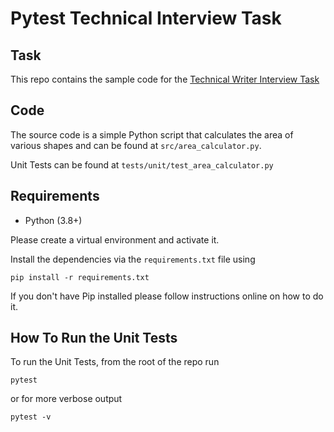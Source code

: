 # Pytest Technical Interview Task

## Task

This repo contains the sample code for the [Technical Writer Interview Task](https://docs.google.com/document/d/10WtbnP1wnC_iWrqeu4Mitn5u9zljhmwhB7OH_ir4esw/edit?usp=sharing)

## Code
The source code is a simple Python script that calculates the area of various shapes and can be found at `src/area_calculator.py`. 

Unit Tests can be found at `tests/unit/test_area_calculator.py`

## Requirements
* Python (3.8+)

Please create a virtual environment and activate it.

Install the dependencies via the `requirements.txt` file using 
```commandline
pip install -r requirements.txt
```
If you don't have Pip installed please follow instructions online on how to do it.

## How To Run the Unit Tests
To run the Unit Tests, from the root of the repo run
```commandline
pytest
```
or for more verbose output
```
pytest -v
```